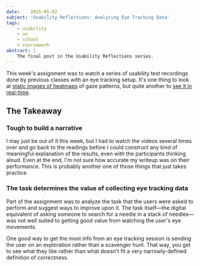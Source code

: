```yaml
---
date:    2015-05-02
subject: 'Usability Reflections: Analyzing Eye Tracking Data'
tags:
    - usability
    - ux
    - school
    - coursework
abstract: |
    The final post in the Usability Reflections series.
---
```


This week's assignment was to watch a series of usability test recordings done by previous classes with an eye tracking setup.  It's one thing to look at [static images of heatmaps](http://www.nngroup.com/articles/f-shaped-pattern-reading-web-content/) of gaze patterns, but quite another to [see it in real-time](https://youtu.be/86vRjJCAYfU?t=35s).


## The Takeaway

### Tough to build a narrative

I may just be out of it this week, but I had to watch the videos several times over and go back to the readings before I could construct any kind of meaningful explanation of the results, even with the participants thinking aloud.  Even at the end, I'm not sure how accurate my writeup was on their performance.  This is probably another one of those things that just takes practice.

### The task determines the value of collecting eye tracking data

Part of the assignment was to analyze the task that the users were asked to perform and suggest ways to improve upon it.  The task itself&mdash;the digital equivalent of asking someone to search for a needle in a stack of needles&mdash;was not well suited to getting good value from watching the user's eye movements.

One good way to get the most info from an eye tracking session is sending the user on an exploration rather than a scavenger hunt.  That way, you get to see what they like rather than what doesn't fit a very narrowly-defined definition of correctness.

